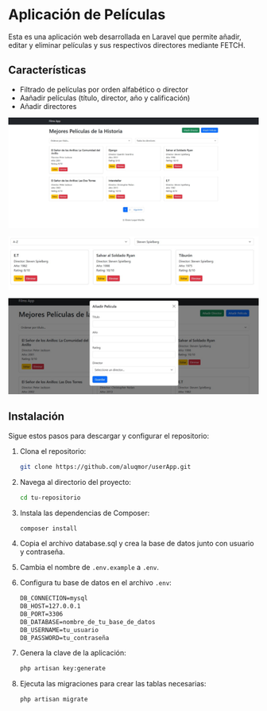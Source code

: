 # Aplicación de Películas

Esta es una aplicación web desarrollada en Laravel que permite añadir, editar y eliminar películas y sus respectivos directores mediante FETCH.

## Características

- Filtrado de películas por orden alfabético o director
- Aañadir películas (título, director, año y calificación)
- Añadir directores


![1](screenshots/1.jpg)


![2](screenshots/2.jpg)


![3](screenshots/3.jpg)


## Instalación

Sigue estos pasos para descargar y configurar el repositorio:

1. Clona el repositorio:

    ```sh
    git clone https://github.com/aluqmor/userApp.git
    ```

2. Navega al directorio del proyecto:

    ```sh
    cd tu-repositorio
    ```

3. Instala las dependencias de Composer:

    ```sh
    composer install
    ```

4. Copia el archivo database.sql y crea la base de datos junto con usuario y contraseña.

5. Cambia el nombre de `.env.example` a `.env`.

6. Configura tu base de datos en el archivo `.env`:

    ```env
    DB_CONNECTION=mysql
    DB_HOST=127.0.0.1
    DB_PORT=3306
    DB_DATABASE=nombre_de_tu_base_de_datos
    DB_USERNAME=tu_usuario
    DB_PASSWORD=tu_contraseña
    ```
    
7. Genera la clave de la aplicación:

    ```sh
    php artisan key:generate
    ```

8. Ejecuta las migraciones para crear las tablas necesarias:

    ```sh
    php artisan migrate
    ```
